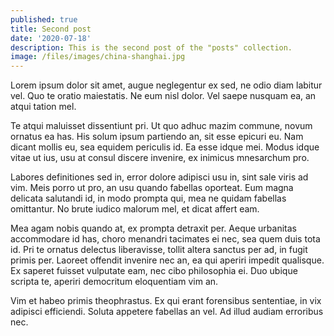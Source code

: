 ```yaml
---
published: true
title: Second post
date: '2020-07-18'
description: This is the second post of the "posts" collection.
image: /files/images/china-shanghai.jpg
---
```


Lorem ipsum dolor sit amet, augue neglegentur ex sed, ne odio diam labitur vel. Quo te oratio maiestatis. Ne eum nisl dolor. Vel saepe nusquam ea, an atqui tation mel.

Te atqui maluisset dissentiunt pri. Ut quo adhuc mazim commune, novum ornatus ea has. His solum ipsum partiendo an, sit esse epicuri eu. Nam dicant mollis eu, sea equidem periculis id. Ea esse idque mei. Modus idque vitae ut ius, usu at consul discere invenire, ex inimicus mnesarchum pro.

Labores definitiones sed in, error dolore adipisci usu in, sint sale viris ad vim. Meis porro ut pro, an usu quando fabellas oporteat. Eum magna delicata salutandi id, in modo prompta qui, mea ne quidam fabellas omittantur. No brute iudico malorum mel, et dicat affert eam.

Mea agam nobis quando at, ex prompta detraxit per. Aeque urbanitas accommodare id has, choro menandri tacimates ei nec, sea quem duis tota id. Pri te ornatus delectus liberavisse, tollit altera sanctus per ad, in fugit primis per. Laoreet offendit invenire nec an, ea qui aperiri impedit qualisque. Ex saperet fuisset vulputate eam, nec cibo philosophia ei. Duo ubique scripta te, aperiri democritum eloquentiam vim an.

Vim et habeo primis theophrastus. Ex qui erant forensibus sententiae, in vix adipisci efficiendi. Soluta appetere fabellas an vel. Ad illud audiam erroribus nec.
